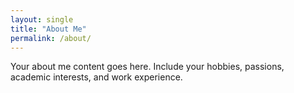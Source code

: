 ```yaml
---
layout: single
title: "About Me"
permalink: /about/
---
```


Your about me content goes here. Include your hobbies, passions, academic interests, and work experience.
